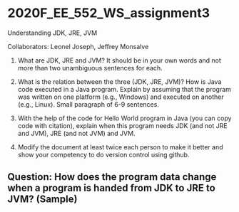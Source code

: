 # 2020F_EE_552_WS_assignment3
Understanding JDK, JRE, JVM

Collaborators: Leonel Joseph, Jeffrey Monsalve





1. What are JDK, JRE and JVM? It should be in your own words and not more than two unambiguous sentences for each.






2. What is the relation between the three (JDK, JRE, JVM)? How is Java code executed in a Java program. Explain by assuming that the program was written on one platform (e.g., Windows) and executed on another (e.g., Linux). Small paragraph of 6-9 sentences.



3. With the help of the code for Hello World program in Java (you can copy code with citation), explain when this program needs JDK (and not JRE and JVM), JRE (and not JVM) and JVM.


4. Modify the document at least twice each person to make it better and show your competency to do version control using github.



## Question: How does the program data change when a program is handed from JDK to JRE to JVM? (Sample)
